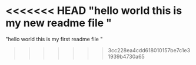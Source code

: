 <<<<<<< HEAD
"hello world this is my new  readme file "
=======
"hello world this is my first readme file "
>>>>>>> 3cc228ea4cdd618010157be7c1e31939b4730a65
